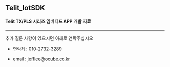 ## Telit_IotSDK
####  Telit TX/PLS 시리즈 임베디드 APP 개발 자료 
---------------------------------------------------

추가 질문 사항이 있으시면 아래로 연락주십시오


- 연락처 : 010-2732-3289 

- email : jefflee@ocube.co.kr 
